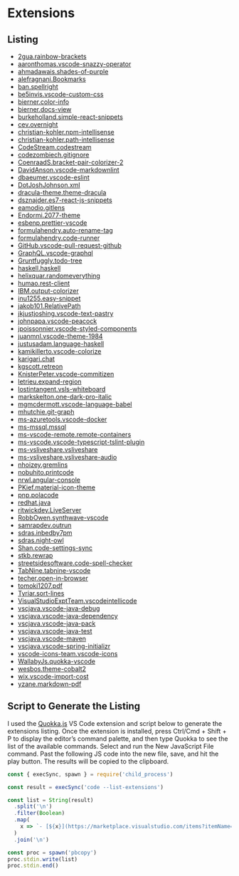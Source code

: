 # Extensions

## Listing

- [2gua.rainbow-brackets](https://marketplace.visualstudio.com/items?itemName=2gua.rainbow-brackets)
- [aaronthomas.vscode-snazzy-operator](https://marketplace.visualstudio.com/items?itemName=aaronthomas.vscode-snazzy-operator)
- [ahmadawais.shades-of-purple](https://marketplace.visualstudio.com/items?itemName=ahmadawais.shades-of-purple)
- [alefragnani.Bookmarks](https://marketplace.visualstudio.com/items?itemName=alefragnani.Bookmarks)
- [ban.spellright](https://marketplace.visualstudio.com/items?itemName=ban.spellright)
- [be5invis.vscode-custom-css](https://marketplace.visualstudio.com/items?itemName=be5invis.vscode-custom-css)
- [bierner.color-info](https://marketplace.visualstudio.com/items?itemName=bierner.color-info)
- [bierner.docs-view](https://marketplace.visualstudio.com/items?itemName=bierner.docs-view)
- [burkeholland.simple-react-snippets](https://marketplace.visualstudio.com/items?itemName=burkeholland.simple-react-snippets)
- [cev.overnight](https://marketplace.visualstudio.com/items?itemName=cev.overnight)
- [christian-kohler.npm-intellisense](https://marketplace.visualstudio.com/items?itemName=christian-kohler.npm-intellisense)
- [christian-kohler.path-intellisense](https://marketplace.visualstudio.com/items?itemName=christian-kohler.path-intellisense)
- [CodeStream.codestream](https://marketplace.visualstudio.com/items?itemName=CodeStream.codestream)
- [codezombiech.gitignore](https://marketplace.visualstudio.com/items?itemName=codezombiech.gitignore)
- [CoenraadS.bracket-pair-colorizer-2](https://marketplace.visualstudio.com/items?itemName=CoenraadS.bracket-pair-colorizer-2)
- [DavidAnson.vscode-markdownlint](https://marketplace.visualstudio.com/items?itemName=DavidAnson.vscode-markdownlint)
- [dbaeumer.vscode-eslint](https://marketplace.visualstudio.com/items?itemName=dbaeumer.vscode-eslint)
- [DotJoshJohnson.xml](https://marketplace.visualstudio.com/items?itemName=DotJoshJohnson.xml)
- [dracula-theme.theme-dracula](https://marketplace.visualstudio.com/items?itemName=dracula-theme.theme-dracula)
- [dsznajder.es7-react-js-snippets](https://marketplace.visualstudio.com/items?itemName=dsznajder.es7-react-js-snippets)
- [eamodio.gitlens](https://marketplace.visualstudio.com/items?itemName=eamodio.gitlens)
- [Endormi.2077-theme](https://marketplace.visualstudio.com/items?itemName=Endormi.2077-theme)
- [esbenp.prettier-vscode](https://marketplace.visualstudio.com/items?itemName=esbenp.prettier-vscode)
- [formulahendry.auto-rename-tag](https://marketplace.visualstudio.com/items?itemName=formulahendry.auto-rename-tag)
- [formulahendry.code-runner](https://marketplace.visualstudio.com/items?itemName=formulahendry.code-runner)
- [GitHub.vscode-pull-request-github](https://marketplace.visualstudio.com/items?itemName=GitHub.vscode-pull-request-github)
- [GraphQL.vscode-graphql](https://marketplace.visualstudio.com/items?itemName=GraphQL.vscode-graphql)
- [Gruntfuggly.todo-tree](https://marketplace.visualstudio.com/items?itemName=Gruntfuggly.todo-tree)
- [haskell.haskell](https://marketplace.visualstudio.com/items?itemName=haskell.haskell)
- [helixquar.randomeverything](https://marketplace.visualstudio.com/items?itemName=helixquar.randomeverything)
- [humao.rest-client](https://marketplace.visualstudio.com/items?itemName=humao.rest-client)
- [IBM.output-colorizer](https://marketplace.visualstudio.com/items?itemName=IBM.output-colorizer)
- [inu1255.easy-snippet](https://marketplace.visualstudio.com/items?itemName=inu1255.easy-snippet)
- [jakob101.RelativePath](https://marketplace.visualstudio.com/items?itemName=jakob101.RelativePath)
- [jkjustjoshing.vscode-text-pastry](https://marketplace.visualstudio.com/items?itemName=jkjustjoshing.vscode-text-pastry)
- [johnpapa.vscode-peacock](https://marketplace.visualstudio.com/items?itemName=johnpapa.vscode-peacock)
- [jpoissonnier.vscode-styled-components](https://marketplace.visualstudio.com/items?itemName=jpoissonnier.vscode-styled-components)
- [juanmnl.vscode-theme-1984](https://marketplace.visualstudio.com/items?itemName=juanmnl.vscode-theme-1984)
- [justusadam.language-haskell](https://marketplace.visualstudio.com/items?itemName=justusadam.language-haskell)
- [kamikillerto.vscode-colorize](https://marketplace.visualstudio.com/items?itemName=kamikillerto.vscode-colorize)
- [karigari.chat](https://marketplace.visualstudio.com/items?itemName=karigari.chat)
- [kgscott.retreon](https://marketplace.visualstudio.com/items?itemName=kgscott.retreon)
- [KnisterPeter.vscode-commitizen](https://marketplace.visualstudio.com/items?itemName=KnisterPeter.vscode-commitizen)
- [letrieu.expand-region](https://marketplace.visualstudio.com/items?itemName=letrieu.expand-region)
- [lostintangent.vsls-whiteboard](https://marketplace.visualstudio.com/items?itemName=lostintangent.vsls-whiteboard)
- [markskelton.one-dark-pro-italic](https://marketplace.visualstudio.com/items?itemName=markskelton.one-dark-pro-italic)
- [mgmcdermott.vscode-language-babel](https://marketplace.visualstudio.com/items?itemName=mgmcdermott.vscode-language-babel)
- [mhutchie.git-graph](https://marketplace.visualstudio.com/items?itemName=mhutchie.git-graph)
- [ms-azuretools.vscode-docker](https://marketplace.visualstudio.com/items?itemName=ms-azuretools.vscode-docker)
- [ms-mssql.mssql](https://marketplace.visualstudio.com/items?itemName=ms-mssql.mssql)
- [ms-vscode-remote.remote-containers](https://marketplace.visualstudio.com/items?itemName=ms-vscode-remote.remote-containers)
- [ms-vscode.vscode-typescript-tslint-plugin](https://marketplace.visualstudio.com/items?itemName=ms-vscode.vscode-typescript-tslint-plugin)
- [ms-vsliveshare.vsliveshare](https://marketplace.visualstudio.com/items?itemName=ms-vsliveshare.vsliveshare)
- [ms-vsliveshare.vsliveshare-audio](https://marketplace.visualstudio.com/items?itemName=ms-vsliveshare.vsliveshare-audio)
- [nhoizey.gremlins](https://marketplace.visualstudio.com/items?itemName=nhoizey.gremlins)
- [nobuhito.printcode](https://marketplace.visualstudio.com/items?itemName=nobuhito.printcode)
- [nrwl.angular-console](https://marketplace.visualstudio.com/items?itemName=nrwl.angular-console)
- [PKief.material-icon-theme](https://marketplace.visualstudio.com/items?itemName=PKief.material-icon-theme)
- [pnp.polacode](https://marketplace.visualstudio.com/items?itemName=pnp.polacode)
- [redhat.java](https://marketplace.visualstudio.com/items?itemName=redhat.java)
- [ritwickdey.LiveServer](https://marketplace.visualstudio.com/items?itemName=ritwickdey.LiveServer)
- [RobbOwen.synthwave-vscode](https://marketplace.visualstudio.com/items?itemName=RobbOwen.synthwave-vscode)
- [samrapdev.outrun](https://marketplace.visualstudio.com/items?itemName=samrapdev.outrun)
- [sdras.inbedby7pm](https://marketplace.visualstudio.com/items?itemName=sdras.inbedby7pm)
- [sdras.night-owl](https://marketplace.visualstudio.com/items?itemName=sdras.night-owl)
- [Shan.code-settings-sync](https://marketplace.visualstudio.com/items?itemName=Shan.code-settings-sync)
- [stkb.rewrap](https://marketplace.visualstudio.com/items?itemName=stkb.rewrap)
- [streetsidesoftware.code-spell-checker](https://marketplace.visualstudio.com/items?itemName=streetsidesoftware.code-spell-checker)
- [TabNine.tabnine-vscode](https://marketplace.visualstudio.com/items?itemName=TabNine.tabnine-vscode)
- [techer.open-in-browser](https://marketplace.visualstudio.com/items?itemName=techer.open-in-browser)
- [tomoki1207.pdf](https://marketplace.visualstudio.com/items?itemName=tomoki1207.pdf)
- [Tyriar.sort-lines](https://marketplace.visualstudio.com/items?itemName=Tyriar.sort-lines)
- [VisualStudioExptTeam.vscodeintellicode](https://marketplace.visualstudio.com/items?itemName=VisualStudioExptTeam.vscodeintellicode)
- [vscjava.vscode-java-debug](https://marketplace.visualstudio.com/items?itemName=vscjava.vscode-java-debug)
- [vscjava.vscode-java-dependency](https://marketplace.visualstudio.com/items?itemName=vscjava.vscode-java-dependency)
- [vscjava.vscode-java-pack](https://marketplace.visualstudio.com/items?itemName=vscjava.vscode-java-pack)
- [vscjava.vscode-java-test](https://marketplace.visualstudio.com/items?itemName=vscjava.vscode-java-test)
- [vscjava.vscode-maven](https://marketplace.visualstudio.com/items?itemName=vscjava.vscode-maven)
- [vscjava.vscode-spring-initializr](https://marketplace.visualstudio.com/items?itemName=vscjava.vscode-spring-initializr)
- [vscode-icons-team.vscode-icons](https://marketplace.visualstudio.com/items?itemName=vscode-icons-team.vscode-icons)
- [WallabyJs.quokka-vscode](https://marketplace.visualstudio.com/items?itemName=WallabyJs.quokka-vscode)
- [wesbos.theme-cobalt2](https://marketplace.visualstudio.com/items?itemName=wesbos.theme-cobalt2)
- [wix.vscode-import-cost](https://marketplace.visualstudio.com/items?itemName=wix.vscode-import-cost)
- [yzane.markdown-pdf](https://marketplace.visualstudio.com/items?itemName=yzane.markdown-pdf)

## Script to Generate the Listing

I used the [Quokka.js]() VS Code extension and script below to generate the extensions listing.  Once the extension is installed, press Ctrl/Cmd + Shift + P to display the editor’s command palette, and then type Quokka to see the list of the available commands. Select and run the New JavaScript File command.  Past the following JS code into the new file, save, and hit the play button.  The results will be copied to the clipboard.

```js
const { execSync, spawn } = require('child_process')

const result = execSync('code --list-extensions')

const list = String(result)
  .split('\n')
  .filter(Boolean)
  .map(
    x => `- [${x}](https://marketplace.visualstudio.com/items?itemName=${x})`
  )
  .join('\n')

const proc = spawn('pbcopy')
proc.stdin.write(list)
proc.stdin.end()
```
